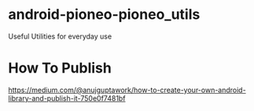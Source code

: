 # android-pioneo-pioneo_utils
Useful Utilities for everyday use

# How To Publish
https://medium.com/@anujguptawork/how-to-create-your-own-android-library-and-publish-it-750e0f7481bf
